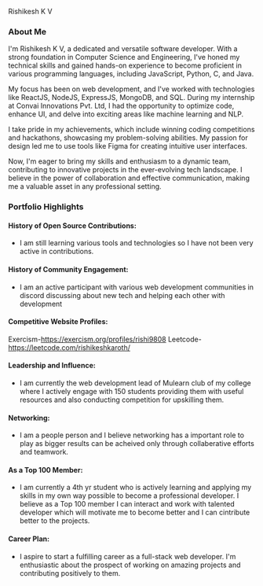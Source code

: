 Rishikesh K V

### About Me

I'm Rishikesh K V, a dedicated and versatile software developer. With a strong foundation in Computer Science and Engineering, I've honed my technical skills and gained hands-on experience to become proficient in various programming languages, including JavaScript, Python, C, and Java.

My focus has been on web development, and I've worked with technologies like ReactJS, NodeJS, ExpressJS, MongoDB, and SQL. During my internship at Convai Innovations Pvt. Ltd, I had the opportunity to optimize code, enhance UI, and delve into exciting areas like machine learning and NLP.

I take pride in my achievements, which include winning coding competitions and hackathons, showcasing my problem-solving abilities. My passion for design led me to use tools like Figma for creating intuitive user interfaces.

Now, I'm eager to bring my skills and enthusiasm to a dynamic team, contributing to innovative projects in the ever-evolving tech landscape. I believe in the power of collaboration and effective communication, making me a valuable asset in any professional setting.


### Portfolio Highlights


#### History of Open Source Contributions:

- I am still learning various tools and technologies so I have not been very active in contributions.

#### History of Community Engagement:

-  I am an active participant with various web development communities in discord discussing about new tech and helping each other with development


#### Competitive Website Profiles:

Exercism-https://exercism.org/profiles/rishi9808
Leetcode-https://leetcode.com/rishikeshkaroth/

#### Leadership and Influence:

- I am currently the web development lead of Mulearn club of my college where I actively engage with 150 students providing them with useful resources and also conducting competition for upskilling them.

#### Networking:

- I am a people person and I believe networking has a important role to play as bigger results can be acheived only through collaberative efforts and teamwork.

#### As a Top 100 Member:

- I am currently a 4th yr student who is actively learning and applying my skills in my own way possible to become a professional developer. I believe as a Top 100 member I can interact and work with talented developer which will motivate me to become better and I can cintribute better to the projects.

#### Career Plan:

- I aspire to start a fulfilling career as a full-stack web developer. I'm enthusiastic about the prospect of working on amazing projects and contributing positively to them.


